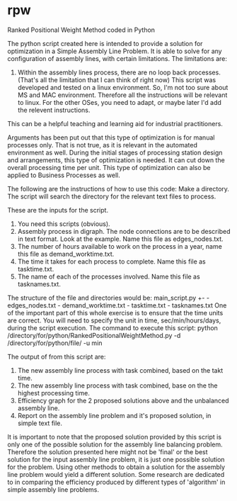 # rpw
Ranked Positional Weight Method coded in Python

The python script created here is intended to provide a solution for optimization in a Simple Assembly Line Problem. 
It is able to solve for any configuration of assembly lines, with certain limitations. The limitations are:
  1. Within the assembly lines process, there are no loop back processes. 
  (That's all the limitation that I can think of right now)
This script was developed and tested on a linux environment. So, I'm not too sure about MS and MAC environment. 
Therefore all the instructions will be relevant to linux. For the other OSes, you need to adapt, or maybe later
I'd add the relevent instructions.

This can be a helpful teaching and learning aid for industrial practitioners. 

Arguments has been put out that this type of optimization is for manual processes only. That is not true, as it is
relevant in the automated environment as well. During the initial stages of processing station design and arrangements, 
this type of optimization is needed. It can cut down the overall processing time per unit. 
This type of optimization can also be applied to Business Processes as well. 

The following are the instructions of how to use this code:
Make a directory. The script will search the directory for the relevant text files to process. 

These are the inputs for the script.
1. You need this scripts (obvious).
2. Assembly process in digraph. The node connections are to be described in 
   text format. Look at the example. Name this file as edges_nodes.txt.
3. The number of hours available to work on the process in a year, name this file as demand_worktime.txt.
4. The time it takes for each process to complete. Name this file as tasktime.txt.
5. The name of each of the processes involved. Name this file as tasknames.txt.

The structure of the file and directories would be:
<directory>main_script.py
  +-<directory for input files>
    - edges_nodes.txt
    - demand_worktime.txt
    - tasktime.txt
    - tasknames.txt
One of the important part of this whole exercise is to ensure that the time units are correct. You will need
to specify the unit in time, sec/min/hours/days, during the script execution. 
The command to execute this script:
  python /directory/for/python/RankedPositionalWeightMethod.py -d /directory/for/python/file/<example> -u min
  
The output of from this script are:
1. The new assembly line process with task combined, based on the takt time.
2. The new assembly line process with task combined, base on the the highest processing time.
3. Efficiency graph for the 2 proposed solutions above and the unbalanced assembly line. 
4. Report on the assembly line problem and it's proposed solution, in simple text file.

It is important to note that the proposed solution provided by this script is only one of the possible solution for 
the assembly line balancing problem. Therefore the solution presented here might not be 'final' or the best solution
for the input assembly line problem, it is just one possible solution for the problem. Using other methods to obtain
a solution for the assembly line problem would yield a different solution. Some research are dedicated to in comparing
the efficiency produced by different types of 'algorithm' in simple assembly line problems. 

